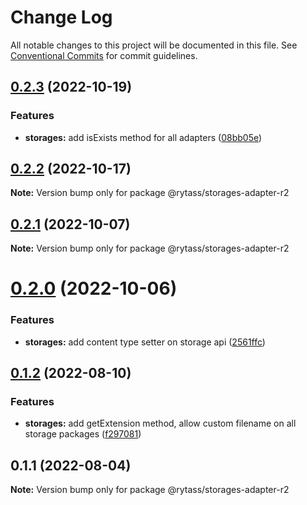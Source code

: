 # Change Log

All notable changes to this project will be documented in this file.
See [Conventional Commits](https://conventionalcommits.org) for commit guidelines.

## [0.2.3](https://github.com/Rytass/Utils/compare/@rytass/storages-adapter-r2@0.2.2...@rytass/storages-adapter-r2@0.2.3) (2022-10-19)


### Features

* **storages:** add isExists method for all adapters ([08bb05e](https://github.com/Rytass/Utils/commit/08bb05e669004dcc3a4f3e219a0c363ce9e9ef1a))





## [0.2.2](https://github.com/Rytass/Utils/compare/@rytass/storages-adapter-r2@0.2.1...@rytass/storages-adapter-r2@0.2.2) (2022-10-17)

**Note:** Version bump only for package @rytass/storages-adapter-r2





## [0.2.1](https://github.com/Rytass/Utils/compare/@rytass/storages-adapter-r2@0.2.0...@rytass/storages-adapter-r2@0.2.1) (2022-10-07)

**Note:** Version bump only for package @rytass/storages-adapter-r2





# [0.2.0](https://github.com/Rytass/Utils/compare/@rytass/storages-adapter-r2@0.1.2...@rytass/storages-adapter-r2@0.2.0) (2022-10-06)


### Features

* **storages:** add content type setter on storage api ([2561ffc](https://github.com/Rytass/Utils/commit/2561ffc5a4b66f208190ef2230c46276f9945df8))





## [0.1.2](https://github.com/Rytass/Utils/compare/@rytass/storages-adapter-r2@0.1.1...@rytass/storages-adapter-r2@0.1.2) (2022-08-10)


### Features

* **storages:** add getExtension method, allow custom filename on all storage packages ([f297081](https://github.com/Rytass/Utils/commit/f297081a069f697294cc70d0957f62c2f7b05d79))





## 0.1.1 (2022-08-04)

**Note:** Version bump only for package @rytass/storages-adapter-r2
